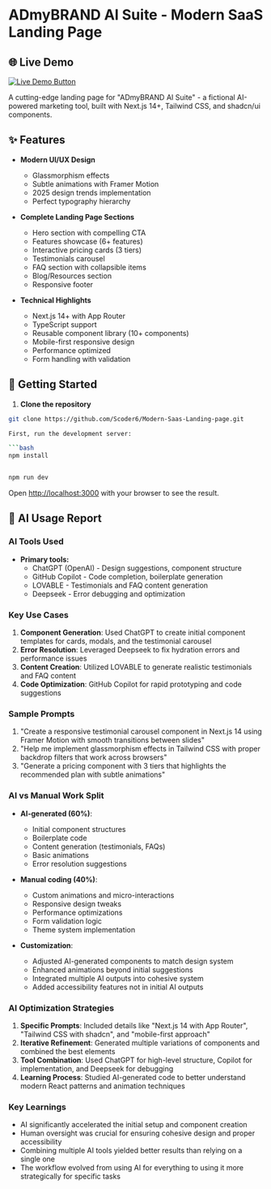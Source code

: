 # ADmyBRAND AI Suite - Modern SaaS Landing Page

## 🌐 Live Demo

[![Live Demo Button](https://img.shields.io/badge/View-Live_Demo-green?style=for-the-badge&logo=vercel)](https://ad-my-brand-iota.vercel.app/)

A cutting-edge landing page for "ADmyBRAND AI Suite" - a fictional AI-powered marketing tool, built with Next.js 14+, Tailwind CSS, and shadcn/ui components.

## ✨ Features

- **Modern UI/UX Design**
  - Glassmorphism effects
  - Subtle animations with Framer Motion
  - 2025 design trends implementation
  - Perfect typography hierarchy

- **Complete Landing Page Sections**
  - Hero section with compelling CTA
  - Features showcase (6+ features)
  - Interactive pricing cards (3 tiers)
  - Testimonials carousel
  - FAQ section with collapsible items
  - Blog/Resources section
  - Responsive footer

- **Technical Highlights**
  - Next.js 14+ with App Router
  - TypeScript support
  - Reusable component library (10+ components)
  - Mobile-first responsive design
  - Performance optimized
  - Form handling with validation

## 🚀 Getting Started

1. **Clone the repository**

```bash
git clone https://github.com/Scoder6/Modern-Saas-Landing-page.git

First, run the development server:

```bash
npm install


npm run dev

```

Open [http://localhost:3000](http://localhost:3000) with your browser to see the result.


## 🤖 AI Usage Report

### AI Tools Used
- **Primary tools:**
  - ChatGPT (OpenAI) - Design suggestions, component structure
  - GitHub Copilot - Code completion, boilerplate generation
  - LOVABLE - Testimonials and FAQ content generation
  - Deepseek - Error debugging and optimization

### Key Use Cases
1. **Component Generation**: Used ChatGPT to create initial component templates for cards, modals, and the testimonial carousel
2. **Error Resolution**: Leveraged Deepseek to fix hydration errors and performance issues
3. **Content Creation**: Utilized LOVABLE to generate realistic testimonials and FAQ content
4. **Code Optimization**: GitHub Copilot for rapid prototyping and code suggestions

### Sample Prompts
1. "Create a responsive testimonial carousel component in Next.js 14 using Framer Motion with smooth transitions between slides"
2. "Help me implement glassmorphism effects in Tailwind CSS with proper backdrop filters that work across browsers"
3. "Generate a pricing component with 3 tiers that highlights the recommended plan with subtle animations"

### AI vs Manual Work Split
- **AI-generated (60%)**:
  - Initial component structures
  - Boilerplate code
  - Content generation (testimonials, FAQs)
  - Basic animations
  - Error resolution suggestions

- **Manual coding (40%)**:
  - Custom animations and micro-interactions
  - Responsive design tweaks
  - Performance optimizations
  - Form validation logic
  - Theme system implementation

- **Customization**:
  - Adjusted AI-generated components to match design system
  - Enhanced animations beyond initial suggestions
  - Integrated multiple AI outputs into cohesive system
  - Added accessibility features not in initial AI outputs

### AI Optimization Strategies
1. **Specific Prompts**: Included details like "Next.js 14 with App Router", "Tailwind CSS with shadcn", and "mobile-first approach"
2. **Iterative Refinement**: Generated multiple variations of components and combined the best elements
3. **Tool Combination**: Used ChatGPT for high-level structure, Copilot for implementation, and Deepseek for debugging
4. **Learning Process**: Studied AI-generated code to better understand modern React patterns and animation techniques

### Key Learnings
- AI significantly accelerated the initial setup and component creation
- Human oversight was crucial for ensuring cohesive design and proper accessibility
- Combining multiple AI tools yielded better results than relying on a single one
- The workflow evolved from using AI for everything to using it more strategically for specific tasks